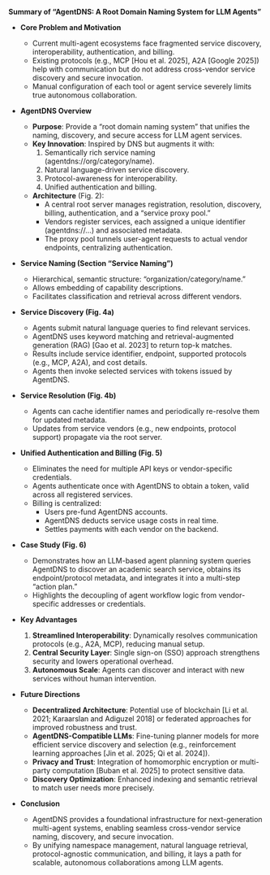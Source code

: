 **Summary of “AgentDNS: A Root Domain Naming System for LLM Agents”**

- **Core Problem and Motivation**  
  - Current multi-agent ecosystems face fragmented service discovery, interoperability, authentication, and billing.  
  - Existing protocols (e.g., MCP [Hou et al. 2025], A2A [Google 2025]) help with communication but do not address cross-vendor service discovery and secure invocation.  
  - Manual configuration of each tool or agent service severely limits true autonomous collaboration.  

- **AgentDNS Overview**  
  - **Purpose**: Provide a “root domain naming system” that unifies the naming, discovery, and secure access for LLM agent services.  
  - **Key Innovation**: Inspired by DNS but augments it with:  
    1. Semantically rich service naming (agentdns://org/category/name).  
    2. Natural language-driven service discovery.  
    3. Protocol-awareness for interoperability.  
    4. Unified authentication and billing.  
  - **Architecture** (Fig. 2):  
    - A central root server manages registration, resolution, discovery, billing, authentication, and a “service proxy pool.”  
    - Vendors register services, each assigned a unique identifier (agentdns://…) and associated metadata.  
    - The proxy pool tunnels user-agent requests to actual vendor endpoints, centralizing authentication.  

- **Service Naming (Section “Service Naming”)**  
  - Hierarchical, semantic structure: “organization/category/name.”  
  - Allows embedding of capability descriptions.  
  - Facilitates classification and retrieval across different vendors.  

- **Service Discovery (Fig. 4a)**  
  - Agents submit natural language queries to find relevant services.  
  - AgentDNS uses keyword matching and retrieval-augmented generation (RAG) [Gao et al. 2023] to return top-k matches.  
  - Results include service identifier, endpoint, supported protocols (e.g., MCP, A2A), and cost details.  
  - Agents then invoke selected services with tokens issued by AgentDNS.  

- **Service Resolution (Fig. 4b)**  
  - Agents can cache identifier names and periodically re-resolve them for updated metadata.  
  - Updates from service vendors (e.g., new endpoints, protocol support) propagate via the root server.  

- **Unified Authentication and Billing (Fig. 5)**  
  - Eliminates the need for multiple API keys or vendor-specific credentials.  
  - Agents authenticate once with AgentDNS to obtain a token, valid across all registered services.  
  - Billing is centralized:  
    - Users pre-fund AgentDNS accounts.  
    - AgentDNS deducts service usage costs in real time.  
    - Settles payments with each vendor on the backend.  

- **Case Study (Fig. 6)**  
  - Demonstrates how an LLM-based agent planning system queries AgentDNS to discover an academic search service, obtains its endpoint/protocol metadata, and integrates it into a multi-step “action plan.”  
  - Highlights the decoupling of agent workflow logic from vendor-specific addresses or credentials.  

- **Key Advantages**  
  1. **Streamlined Interoperability**: Dynamically resolves communication protocols (e.g., A2A, MCP), reducing manual setup.  
  2. **Central Security Layer**: Single sign-on (SSO) approach strengthens security and lowers operational overhead.  
  3. **Autonomous Scale**: Agents can discover and interact with new services without human intervention.  

- **Future Directions**  
  - **Decentralized Architecture**: Potential use of blockchain [Li et al. 2021; Karaarslan and Adiguzel 2018] or federated approaches for improved robustness and trust.  
  - **AgentDNS-Compatible LLMs**: Fine-tuning planner models for more efficient service discovery and selection (e.g., reinforcement learning approaches [Jin et al. 2025; Qi et al. 2024]).  
  - **Privacy and Trust**: Integration of homomorphic encryption or multi-party computation [Buban et al. 2025] to protect sensitive data.  
  - **Discovery Optimization**: Enhanced indexing and semantic retrieval to match user needs more precisely.  

- **Conclusion**  
  - AgentDNS provides a foundational infrastructure for next-generation multi-agent systems, enabling seamless cross-vendor service naming, discovery, and secure invocation.  
  - By unifying namespace management, natural language retrieval, protocol-agnostic communication, and billing, it lays a path for scalable, autonomous collaborations among LLM agents.